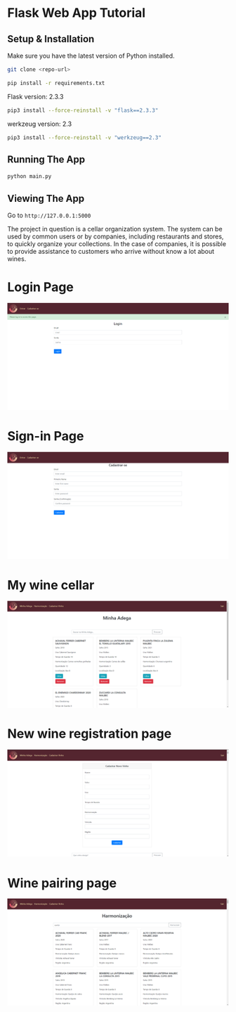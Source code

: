# Flask Web App Tutorial

## Setup & Installation

Make sure you have the latest version of Python installed.

```bash
git clone <repo-url>
```

```bash
pip install -r requirements.txt
```
Flask version: 2.3.3
```bash
pip3 install --force-reinstall -v "flask==2.3.3"
```
werkzeug version: 2.3
```bash
pip3 install --force-reinstall -v "werkzeug==2.3"
```

## Running The App

```bash
python main.py
```

## Viewing The App

Go to `http://127.0.0.1:5000`


The project in question is a cellar organization system. The system can be used by common users or by companies, including
restaurants and stores, to quickly organize your collections. In the case of companies, it is possible to provide assistance
to customers who arrive without know a lot about wines.

# Login Page

![Alt Text](image/login.png)

# Sign-in Page

![Alt Text](image/reg.png)

# My wine cellar

![Alt Text](image/cellar.png)

# New wine registration page

![Alt Text](image/newwine.png)

# Wine pairing page

![Alt Text](image/pairing.png)
